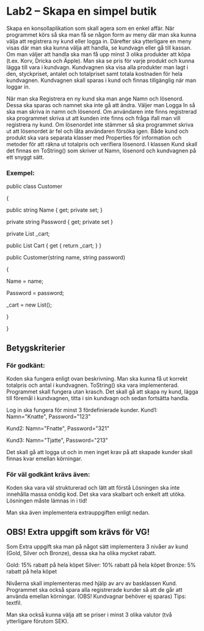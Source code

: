 # Lab2 – Skapa en simpel butik

Skapa en konsollaplikation som skall agera som en enkel affär. När programmet körs så ska man få se
någon form av meny där man ska kunna välja att registrera ny kund eller logga in. Därefter ska
ytterligare en meny visas där man ska kunna välja att handla, se kundvagn eller gå till kassan.
Om man väljer att handla ska man få upp minst 3 olika produkter att köpa (t.ex. Korv, Dricka och
Äpple). Man ska se pris för varje produkt och kunna lägga till vara i kundvagn.
Kundvagnen ska visa alla produkter man lagt i den, styckpriset, antalet och totalpriset samt totala
kostnaden för hela kundvagnen. Kundvagnen skall sparas i kund och finnas tillgänglig när man loggar
in.

När man ska Registrera en ny kund ska man ange Namn och lösenord. Dessa ska sparas och namnet
ska inte gå att ändra.
Väljer man Logga In så ska man skriva in namn och lösenord. Om användaren inte finns registrerad
ska programmet skriva ut att kunden inte finns och fråga ifall man vill registrera ny kund. Om
lösenordet inte stämmer så ska programmet skriva ut att lösenordet är fel och låta användaren
försöka igen.
Både kund och produkt ska vara separata klasser med Properties för information och metoder för att
räkna ut totalpris och verifiera lösenord.
I klassen Kund skall det finnas en ToString() som skriver ut Namn, lösenord och kundvagnen på ett
snyggt sätt.

### Exempel:
public class Customer

{

public string Name { get; private set; }

private string Password { get; private set }

private List<Product> _cart;

public List<Product> Cart { get { return _cart; } }

public Customer(string name, string password)

{

Name = name;

Password = password;

_cart = new List<Product>();

}

}

## Betygskriterier
### För godkänt:
Koden ska fungera enligt ovan beskrivning.
Man ska kunna få ut korrekt totalpris och antal i kundvagnen.
ToString() ska vara implementerad.
Programmet skall fungera utan krasch.
Det skall gå att skapa ny kund, lägga till föremål i kundvagnen, titta i sin kundvagn och sedan fortsätta
handla.

Log in ska fungera för minst 3 fördefinierade kunder.
Kund1: Namn="Knatte", Password="123"

Kund2: Namn="Fnatte", Password="321"

Kund3: Namn="Tjatte", Password="213"

Det skall gå att logga ut och in men inget krav på att skapade kunder skall finnas kvar emellan
körningar.

### För väl godkänt krävs även:
Koden ska vara väl strukturerad och lätt att förstå
Lösningen ska inte innehålla massa onödig kod.
Det ska vara skalbart och enkelt att utöka.
Lösningen måste lämnas in i tid!

Man ska även implementera extrauppgiften enligt nedan.
## OBS! Extra uppgift som krävs för VG!
Som Extra uppgift ska man på något sätt implementera 3 nivåer av kund (Gold, Silver och Bronze),
dessa ska ha olika mycket rabatt.

Gold: 15% rabatt på hela köpet
Silver: 10% rabatt på hela köpet
Bronze: 5% rabatt på hela köpet

Nivåerna skall implementeras med hjälp av arv av basklassen Kund.
Programmet ska också spara alla registrerade kunder så att de går att använda emellan körningar.
(OBS! Kundvagnar behöver ej sparas) Tips: textfil.

Man ska också kunna välja att se priser i minst 3 olika valutor (två ytterligare förutom SEK).

